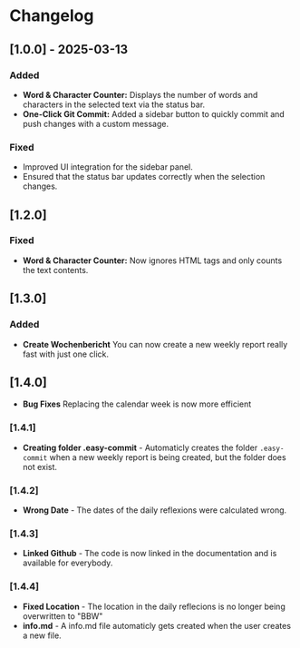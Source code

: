 # Changelog

## [1.0.0] - 2025-03-13

### Added

- **Word & Character Counter:** Displays the number of words and characters in the selected text via the status bar.
- **One-Click Git Commit:** Added a sidebar button to quickly commit and push changes with a custom message.

### Fixed

- Improved UI integration for the sidebar panel.
- Ensured that the status bar updates correctly when the selection changes.

## [1.2.0]

### Fixed

- **Word & Character Counter:** Now ignores HTML tags and only counts the text contents.

## [1.3.0]

### Added

- **Create Wochenbericht** You can now create a new weekly report really fast with just one click.

## [1.4.0]

- **Bug Fixes** Replacing the calendar week is now more efficient

### [1.4.1]

- **Creating folder .easy-commit** - Automaticly creates the folder `.easy-commit` when a new weekly report is being created, but the folder does not exist.

### [1.4.2]

- **Wrong Date** - The dates of the daily reflexions were calculated wrong.

### [1.4.3]

- **Linked Github** - The code is now linked in the documentation and is available for everybody.

### [1.4.4]

- **Fixed Location** - The location in the daily reflecions is no longer being overwritten to "BBW"
- **info.md** - A info.md file automaticly gets created when the user creates a new file.
